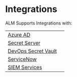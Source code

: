 [title]: # (Integrations)
[tags]: # (Account Lifecycle Manager,ALM,Active Directory,Integrations,)
[priority]: # (550)

# Integrations

ALM Supports Integrations with:

|||
|---|---|
| [Azure AD](./integrate-azure-ad/index.md)||
|[Secret Server](./integ-secret-serv/index.md)||
|[DevOps Secret Vault](./integ-dsv/index.md)||
|[ServiceNow](./ServiceNow/index.md)||
|[SIEM Services](./integ-siem/index.md)||